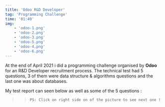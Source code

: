 ```yaml
---
title: 'Odoo R&D Developer'
tag: 'Programming Challenge'
time: '01:40'
img: 
    - 'odoo-1.png'
    - 'odoo-2.png'
    - 'odoo-3.png'
    - 'odoo-5.png'
    - 'odoo-4.png'
    - 'odoo-6.png'
---
```


At the end of April 2021 i did a programming challenge organised by **Odoo** for an R&D Developer recruitment process. The technical test had 5 questions, 3 of them were data structure & algorithms questions and the last one was about databases.

My test report can seen below as well as some of the 5 questions : 


>>```PS: Click on right side on of the picture to see next one !```






